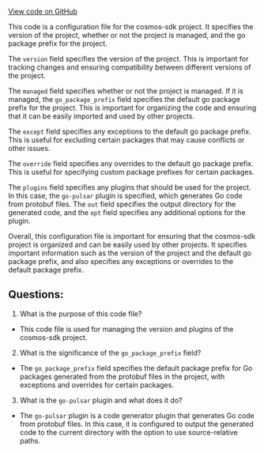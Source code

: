 [View code on GitHub](https://github.com/cosmos/cosmos-sdk/blob/main/x/tx/signing/textual/internal/textualpb/buf.gen.yaml)

This code is a configuration file for the cosmos-sdk project. It specifies the version of the project, whether or not the project is managed, and the go package prefix for the project. 

The `version` field specifies the version of the project. This is important for tracking changes and ensuring compatibility between different versions of the project.

The `managed` field specifies whether or not the project is managed. If it is managed, the `go_package_prefix` field specifies the default go package prefix for the project. This is important for organizing the code and ensuring that it can be easily imported and used by other projects.

The `except` field specifies any exceptions to the default go package prefix. This is useful for excluding certain packages that may cause conflicts or other issues.

The `override` field specifies any overrides to the default go package prefix. This is useful for specifying custom package prefixes for certain packages.

The `plugins` field specifies any plugins that should be used for the project. In this case, the `go-pulsar` plugin is specified, which generates Go code from protobuf files. The `out` field specifies the output directory for the generated code, and the `opt` field specifies any additional options for the plugin.

Overall, this configuration file is important for ensuring that the cosmos-sdk project is organized and can be easily used by other projects. It specifies important information such as the version of the project and the default go package prefix, and also specifies any exceptions or overrides to the default package prefix.
## Questions: 
 1. What is the purpose of this code file?
- This code file is used for managing the version and plugins of the cosmos-sdk project.

2. What is the significance of the `go_package_prefix` field?
- The `go_package_prefix` field specifies the default package prefix for Go packages generated from the protobuf files in the project, with exceptions and overrides for certain packages.

3. What is the `go-pulsar` plugin and what does it do?
- The `go-pulsar` plugin is a code generator plugin that generates Go code from protobuf files. In this case, it is configured to output the generated code to the current directory with the option to use source-relative paths.